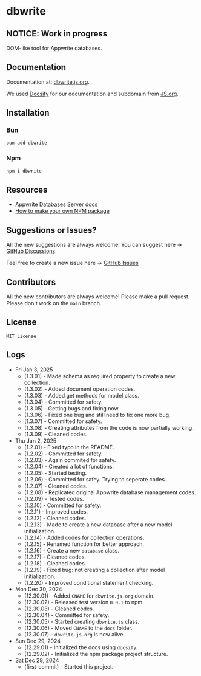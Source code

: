 # dbwrite

## NOTICE: Work in progress

DOM-like tool for Appwrite databases.

## Documentation

Documentation at: [dbwrite.js.org](https://dbwrite.js.org/#/).

We used [Docsify](https://docsify.js.org) for our documentation and subdomain from [JS.org](https://js.org).

## Installation

### Bun

```bash
bun add dbwrite
```

### Npm

```bash
npm i dbwrite
```

## Resources

- [Appwrite Databases Server docs](https://appwrite.io/docs/references/cloud/server-nodejs/databases)
- [How to make your own NPM package](https://www.youtube.com/watch?v=xnfdm-s8adI)

## Suggestions or Issues?

All the new suggestions are always welcome! You can suggest here -> [GitHub Discussions](https://github.com/sithu-khant/dbwrite/discussions)

Feel free to create a new issue here -> [GitHub Issues](https://github.com/sithu-khant/dbwrite/issues)

## Contributors

All the new contributors are always welcome! Please make a pull request. Please don't work on the `main` branch.

## License

`MIT License`

## Logs

- Fri Jan 3, 2025
  - (1.3.01) - Made schema as required property to create a new collection.
  - (1.3.02) - Added document operation codes.
  - (1.3.03) - Added get methods for model class.
  - (1.3.04) - Committed for safety.
  - (1.3.05) - Getting bugs and fixing now.
  - (1.3.06) - Fixed one bug and still need to fix one more bug.
  - (1.3.07) - Committed for safety.
  - (1.3.08) - Creating attributes from the code is now partially working.
  - (1.3.09) - Cleaned codes.
- Thu Jan 2, 2025
  - (1.2.01) - Fixed typo in the README.
  - (1.2.02) - Committed for safety.
  - (1.2.03) - Again commited for safety.
  - (1.2.04) - Created a lot of functions.
  - (1.2.05) - Started testing.
  - (1.2.06) - Committed for safey. Trying to seperate codes.
  - (1.2.07) - Cleaned codes.
  - (1.2.08) - Replicated original Appwrite database management codes.
  - (1.2.09) - Tested codes.
  - (1.2.10) - Committed for safety.
  - (1.2.11) - Improved codes.
  - (1.2.12) - Cleaned codes.
  - (1.2.13) - Made to create a new database after a new model initialization.
  - (1.2.14) - Added codes for collection operations.
  - (1.2.15) - Renamed function for better approach.
  - (1.2.16) - Create a new `database` class.
  - (1.2.17) - Cleaned codes.
  - (1.2.18) - Cleaned codes.
  - (1.2.19) - Fixed bug: not creating a collection after model initialization.
  - (1.2.20) - Improved conditional statement checking.
- Mon Dec 30, 2024
  - (12.30.01) - Added `CNAME` for `dbwrite.js.org` domain.
  - (12.30.02) - Released test version `0.0.1` to npm.
  - (12.30.03) - Cleaned codes.
  - (12.30.04) - Committed for safety.
  - (12.30.05) - Started creating `dbwrite.ts` class.
  - (12.30.06) - Moved `CNAME` to the `docs` folder.
  - (12.30.07) - `dbwrite.js.org` is now alive.
- Sun Dec 29, 2024
  - (12.29.01) - Initialized the docs using `docsify`.
  - (12.29.02) - Initialized the npm package project structure.
- Sat Dec 28, 2024
  - (first-commit) - Started this project.
